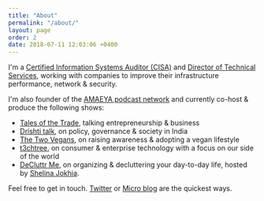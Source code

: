 ```yaml
---
title: "About"
permalink: "/about/"
layout: page
order: 2
date: 2018-07-11 12:03:06 +0400
---
```

I'm a [Certified Information Systems Auditor (CISA)](https://www.youracclaim.com/badges/499d83cf-6276-4f8a-8ad7-f113055e6599) and [Director of Technical Services](https://www.amaeya.com), working with companies to improve their infrastructure performance, network & security.
 
I'm also founder of the [AMAEYA podcast network](https://amaeya.fm) and currently co-host & produce the following shows:

* [Tales of the Trade](https://talesofthe.trade), talking entrepreneurship & business
* [Drishti talk](http://talk.ekdrishti.in), on policy, governance & society in India
* [The Two Vegans](https://amaeya.fm/twovegans), on raising awareness & adopting a vegan lifestyle
* [t3chtree](https://amaeya.fm/techtree), on consumer & enterprise technology with a focus on our side of the world
* [DeCluttr Me](https://amaeya.fm/decluttrme/), on organizing & decluttering your day-to-day life, hosted by [Shelina Jokhia](https://twitter.com/shelo9).

Feel free to get in touch. [Twitter](https://twitter.com/chiragnd) or [Micro blog](https://chirag.micro.blog) are the quickest ways.
